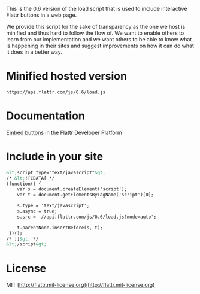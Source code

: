 This is the 0.6 version of the load script that is used to include interactive Flattr buttons in a web page.

We provide this script for the sake of transparency as the one we host is minified and thus hard to follow the flow of. We want to enable others to learn from our implementation and we want others to be able to know what is happening in their sites and suggest improvements on how it can do what it does in a better way.

# Minified hosted version

    https://api.flattr.com/js/0.6/load.js

# Documentation

[Embed buttons](http://developers.flattr.net/button/) in the Flattr Developer Platform

# Include in your site

```html
&lt;script type="text/javascript"&gt;
/* &lt;![CDATA[ */
(function() {
    var s = document.createElement('script');
    var t = document.getElementsByTagName('script')[0];

    s.type = 'text/javascript';
    s.async = true;
    s.src = '//api.flattr.com/js/0.6/load.js?mode=auto';

    t.parentNode.insertBefore(s, t);
 })();
/* ]]&gt; */
&lt;/script&gt;
```

# License

MIT [http://flattr.mit-license.org](http://flattr.mit-license.org)